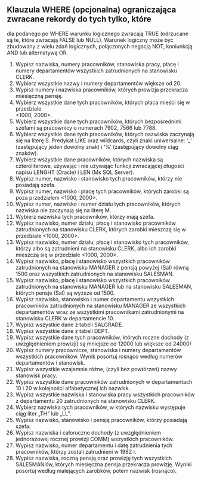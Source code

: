 ## Klauzula WHERE (opcjonalna) ograniczająca zwracane rekordy do tych tylko, które 
dla podanego po WHERE warunku logicznego zwracają TRUE (odrzucane są te, które 
zwracają FALSE lub NULL). Warunek logiczny może być zbudowany z wielu zdań 
logicznych, połączonych negacją NOT, koniunkcją AND lub alternatywą OR. 

1. Wypisz nazwiska, numery pracowników, stanowiska pracy, płacę i numery 
departamentów wszystkich zatrudnionych na stanowisku CLERK. 
2. Wybierz wszystkie nazwy i numery departamentów większe od 20. 
3. Wypisz numery i nazwiska pracowników, których prowizja przekracza miesięczną 
pensję. 
4. Wybierz wszystkie dane tych pracowników, których płaca mieści się w przedziale  
<1000, 2000>. 
5. Wybierz wszystkie dane tych pracowników, których bezpośrednimi szefami są 
pracownicy o numerach 7902, 7566 lub 7788. 
6. Wybierz wszystkie dane tych pracowników, których nazwiska zaczynają się na literę S. 
Predykat LIKE oraz wildcards, czyli znaki uniwersalne: ‘_’ (zastępujący jeden dowolny 
znak) i ‘%’ (zastępujący dowolny ciąg znaków).  
7. Wybierz wszystkie dane pracowników, których nazwiska są czteroliterowe, używając i 
nie używając funkcji zwracającej długości napisu LENGHT (Oracle) i LEN (Ms SQL 
Server). 
8. Wypisz numer, nazwisko i stanowisko tych pracowników, którzy nie posiadają szefa. 
9. Wypisz numer, nazwisko i płacę tych pracowników, których zarobki są poza 
przedziałem <1000, 2000>. 
10. Wypisz numer, nazwisko i numer działu tych pracowników, których nazwiska nie 
zaczynają się na literę M. 
11. Wybierz nazwiska tych pracowników, którzy mają szefa. 
12. Wypisz nazwisko, numer działu, płacę i stanowisko pracowników zatrudnionych na 
stanowisku CLERK, których zarobki mieszczą się w przedziale <1000, 2000>. 
13. Wypisz nazwisko, numer działu, płacę i stanowisko tych pracowników, którzy albo są 
zatrudnieni na stanowisku CLERK, albo ich zarobki mieszczą się w przedziale <1000, 
2000>. 
14. Wypisz nazwisko, płacę i stanowisko wszystkich pracowników zatrudnionych na 
stanowisku MANAGER z pensją powyżej (Sal) równą 1500 oraz wszystkich 
zatrudnionych na stanowisku SALESMAN. 
15. Wypisz nazwisko, płacę i stanowisko wszystkich pracowników zatrudnionych na 
stanowisku MANAGER lub na stanowisku SALESMAN, których pensje (Sal) są 
wyższe od 1500. 
16. Wypisz nazwisko, stanowisko i numer departamentu wszystkich pracowników 
zatrudnionych na stanowisku MANAGER ze wszystkich departamentów wraz ze 
wszystkimi pracownikami zatrudnionymi na stanowisku CLERK w departamencie 10. 
17. Wypisz wszystkie dane z tabeli SALGRADE. 
18. Wypisz wszystkie dane z tabeli DEPT. 
19. Wypisz wszystkie dane tych pracowników, których roczne dochody (z uwzględnieniem 
prowizji)  są mniejsze od 12000 lub większe od 24000/ 
20. Wypisz numery pracownicze, stanowiska i numery departamentów wszystkich 
pracowników. Wynik posortuj rosnąco według numerów departamentów i stanowisk. 
21. Wypisz wszystkie wzajemnie różne, (czyli bez powtórzeń) nazwy stanowisk pracy. 
22. Wypisz wszystkie dane pracowników zatrudnionych w departamentach 10 i 20 w 
kolejności alfabetycznej ich nazwisk. 
23. Wypisz wszystkie nazwiska i stanowiska pracy wszystkich pracowników z 
departamentu 20 zatrudnionych na stanowisku CLERK. 
24. Wybierz nazwiska tych pracowników, w których nazwisku występuje ciąg liter „TH” 
lub „LL”. 
25. Wypisz nazwisko, stanowisko i pensję pracowników, którzy posiadają szefa. 
26. Wypisz nazwiska i całoroczne dochody (z uwzględnieniem jednorazowej rocznej 
prowizji COMM) wszystkich pracowników. 
27. Wypisz nazwisko, numer departamentu i datę zatrudnienia tych pracowników, którzy 
zostali zatrudnieni w 1982 r. 
28. Wypisz nazwiska, roczną pensję oraz prowizję tych wszystkich SALESMAN’ów, 
których miesięczna pensja przekracza prowizję. Wyniki posortuj według malejących 
zarobków, potem nazwisk (rosnąco).